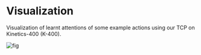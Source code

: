 # Visualization
Visualization of learnt attentions of some example actions using our TCP on Kinetics-400 (K-400).

![fig](Vis-fig.png)
